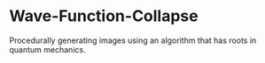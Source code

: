 # Wave-Function-Collapse
Procedurally generating images using an algorithm that has roots in quantum mechanics.
